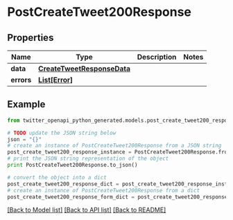 # PostCreateTweet200Response


## Properties

Name | Type | Description | Notes
------------ | ------------- | ------------- | -------------
**data** | [**CreateTweetResponseData**](CreateTweetResponseData.md) |  | 
**errors** | [**List[Error]**](Error.md) |  | 

## Example

```python
from twitter_openapi_python_generated.models.post_create_tweet200_response import PostCreateTweet200Response

# TODO update the JSON string below
json = "{}"
# create an instance of PostCreateTweet200Response from a JSON string
post_create_tweet200_response_instance = PostCreateTweet200Response.from_json(json)
# print the JSON string representation of the object
print PostCreateTweet200Response.to_json()

# convert the object into a dict
post_create_tweet200_response_dict = post_create_tweet200_response_instance.to_dict()
# create an instance of PostCreateTweet200Response from a dict
post_create_tweet200_response_form_dict = post_create_tweet200_response.from_dict(post_create_tweet200_response_dict)
```
[[Back to Model list]](../README.md#documentation-for-models) [[Back to API list]](../README.md#documentation-for-api-endpoints) [[Back to README]](../README.md)


